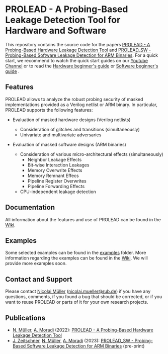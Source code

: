 # PROLEAD - A Probing-Based Leakage Detection Tool for Hardware and Software
This repository contains the source code for the papers <a href="https://tches.iacr.org/index.php/TCHES/article/view/9822">PROLEAD - A Probing-Based Hardware Leakage Detection Tool</a> and <a href="https://eprint.iacr.org/2023/034.pdf">PROLEAD_SW - Probing-Based Software Leakage Detection for ARM Binaries</a>.
For a quick start, we recommend to watch the quick start guides on our <a href="https://www.youtube.com/channel/UCTCuC2NMxaFPtDb4yGHHwTg">Youtube Channel</a> or to read the <a href="https://github.com/ChairImpSec/PROLEAD/wiki/Hardware-beginner's-guide">Hardware beginner's guide</a> or <a href="https://github.com/ChairImpSec/PROLEAD/wiki/Software-beginner's-guide">Software beginner's guide</a> .

## Features
PROLEAD allows to analyze the robust probing security of masked implementations provided as a Verilog netlist or ARM binary. In particular, PROLEAD supports the following features:

- Evaluation of masked hardware designs (Verilog netlists)
  - Consideration of glitches and transitions (simultaneously) 
  - Univariate and multivariate adversaries
  
- Evaluation of masked software designs (ARM binaries)  
  - Consideration of various micro-architectural effects (simultaneously)
    - Neighbor Leakage Effects
    - Bit-wise Interaction Leakages
    - Memory Overwrite Effects
    - Memory Remnant Effecs
    - Pipeline Register Overwrites
    - Pipeline Forwarding Effects
  - CPU-independent leakage detection  

## Documentation
All information about the features and use of PROLEAD can be found in the <a href="https://github.com/ChairImpSec/PROLEAD/wiki">Wiki</a>.

## Examples
Some selected examples can be found in the <a href="https://github.com/ChairImpSec/PROLEAD/tree/main/examples">examples</a> folder. More information regarding the examples can be found in the <a href="https://github.com/ChairImpSec/PROLEAD/wiki/Examples">Wiki</a>. We will provide more examples soon.

## Contact and Support
Please contact <a href="https://github.com/nicolaimueller">Nicolai Müller</a> (nicolai.mueller@rub.de) if you have any questions, comments, if you found a bug that should be corrected, or if you want to reuse PROLEAD or parts of it for your own research projects.

## Publications 
- <a href="https://github.com/nicolaimueller">N. Müller</a>, <a href="https://github.com/amircrypto001">A. Moradi</a> (2022): <a href="https://tches.iacr.org/index.php/TCHES/article/view/9822">PROLEAD - A Probing-Based Hardware Leakage Detection Tool</a>
- <a href="https://github.com/JannikZeitschner">J. Zeitschner</a>, <a href="https://github.com/nicolaimueller">N. Müller</a>, <a href="https://github.com/amircrypto001">A. Moradi</a> (2023): <a href="https://eprint.iacr.org/2023/034.pdf">PROLEAD_SW - Probing-Based Software Leakage Detection for ARM Binaries</a> (pre-print)
